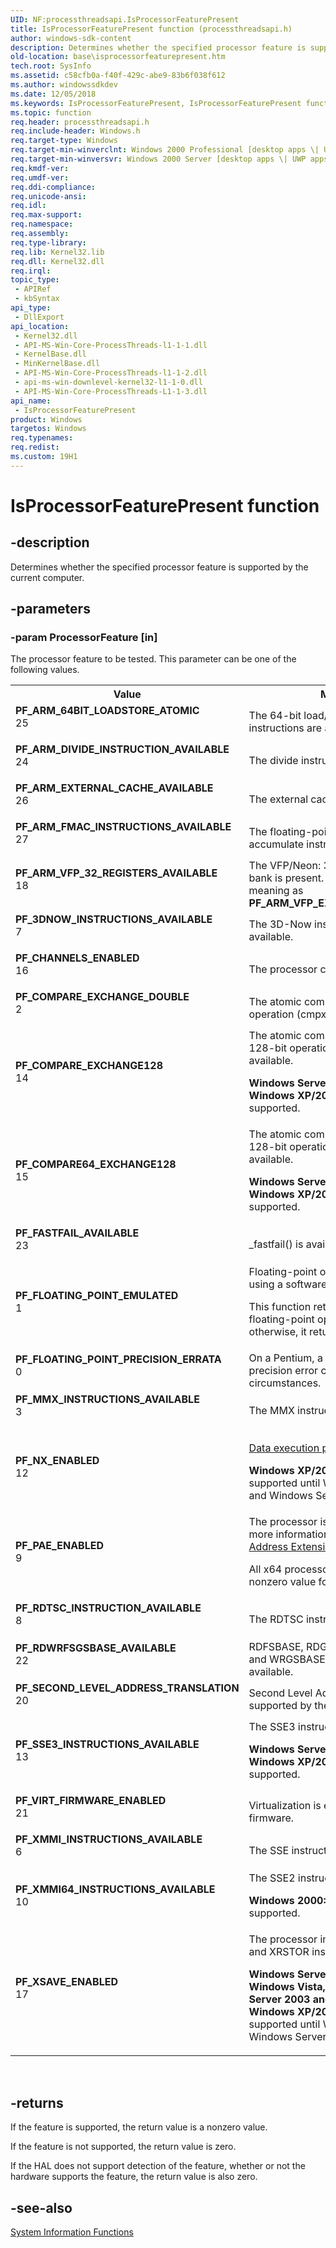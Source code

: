 ```yaml
---
UID: NF:processthreadsapi.IsProcessorFeaturePresent
title: IsProcessorFeaturePresent function (processthreadsapi.h)
author: windows-sdk-content
description: Determines whether the specified processor feature is supported by the current computer.
old-location: base\isprocessorfeaturepresent.htm
tech.root: SysInfo
ms.assetid: c58cfb0a-f40f-429c-abe9-83b6f038f612
ms.author: windowssdkdev
ms.date: 12/05/2018
ms.keywords: IsProcessorFeaturePresent, IsProcessorFeaturePresent function, PF_3DNOW_INSTRUCTIONS_AVAILABLE, PF_ARM_64BIT_LOADSTORE_ATOMIC, PF_ARM_DIVIDE_INSTRUCTION_AVAILABLE, PF_ARM_EXTERNAL_CACHE_AVAILABLE, PF_ARM_FMAC_INSTRUCTIONS_AVAILABLE, PF_ARM_VFP_32_REGISTERS_AVAILABLE, PF_CHANNELS_ENABLED, PF_COMPARE64_EXCHANGE128, PF_COMPARE_EXCHANGE128, PF_COMPARE_EXCHANGE_DOUBLE, PF_FASTFAIL_AVAILABLE, PF_FLOATING_POINT_EMULATED, PF_FLOATING_POINT_PRECISION_ERRATA, PF_MMX_INSTRUCTIONS_AVAILABLE, PF_NX_ENABLED, PF_PAE_ENABLED, PF_RDTSC_INSTRUCTION_AVAILABLE, PF_RDWRFSGSBASE_AVAILABLE, PF_SECOND_LEVEL_ADDRESS_TRANSLATION, PF_SSE3_INSTRUCTIONS_AVAILABLE, PF_VIRT_FIRMWARE_ENABLED, PF_XMMI64_INSTRUCTIONS_AVAILABLE, PF_XMMI_INSTRUCTIONS_AVAILABLE, PF_XSAVE_ENABLED, _win32_isprocessorfeaturepresent, base.isprocessorfeaturepresent, processthreadsapi/IsProcessorFeaturePresent
ms.topic: function
req.header: processthreadsapi.h
req.include-header: Windows.h
req.target-type: Windows
req.target-min-winverclnt: Windows 2000 Professional [desktop apps \| UWP apps]
req.target-min-winversvr: Windows 2000 Server [desktop apps \| UWP apps]
req.kmdf-ver: 
req.umdf-ver: 
req.ddi-compliance: 
req.unicode-ansi: 
req.idl: 
req.max-support: 
req.namespace: 
req.assembly: 
req.type-library: 
req.lib: Kernel32.lib
req.dll: Kernel32.dll
req.irql: 
topic_type:
 - APIRef
 - kbSyntax
api_type:
 - DllExport
api_location:
 - Kernel32.dll
 - API-MS-Win-Core-ProcessThreads-l1-1-1.dll
 - KernelBase.dll
 - MinKernelBase.dll
 - API-MS-Win-Core-ProcessThreads-l1-1-2.dll
 - api-ms-win-downlevel-kernel32-l1-1-0.dll
 - API-MS-Win-Core-ProcessThreads-L1-1-3.dll
api_name:
 - IsProcessorFeaturePresent
product: Windows
targetos: Windows
req.typenames: 
req.redist: 
ms.custom: 19H1
---
```


# IsProcessorFeaturePresent function


## -description


Determines whether the specified processor feature is supported by the current computer.


## -parameters




### -param ProcessorFeature [in]

The processor feature to be tested. This parameter can be one of the following values. 



<table>
<tr>
<th>Value</th>
<th>Meaning</th>
</tr>
<tr>
<td width="40%"><a id="PF_ARM_64BIT_LOADSTORE_ATOMIC"></a><a id="pf_arm_64bit_loadstore_atomic"></a><dl>
<dt><b>PF_ARM_64BIT_LOADSTORE_ATOMIC</b></dt>
<dt>25</dt>
</dl>
</td>
<td width="60%">
The 64-bit load/store atomic instructions are available.

</td>
</tr>
<tr>
<td width="40%"><a id="PF_ARM_DIVIDE_INSTRUCTION_AVAILABLE"></a><a id="pf_arm_divide_instruction_available"></a><dl>
<dt><b>PF_ARM_DIVIDE_INSTRUCTION_AVAILABLE</b></dt>
<dt>24</dt>
</dl>
</td>
<td width="60%">
The divide instructions are available.

</td>
</tr>
<tr>
<td width="40%"><a id="PF_ARM_EXTERNAL_CACHE_AVAILABLE"></a><a id="pf_arm_external_cache_available"></a><dl>
<dt><b>PF_ARM_EXTERNAL_CACHE_AVAILABLE</b></dt>
<dt>26</dt>
</dl>
</td>
<td width="60%">
The external cache is available.

</td>
</tr>
<tr>
<td width="40%"><a id="PF_ARM_FMAC_INSTRUCTIONS_AVAILABLE"></a><a id="pf_arm_fmac_instructions_available"></a><dl>
<dt><b>PF_ARM_FMAC_INSTRUCTIONS_AVAILABLE</b></dt>
<dt>27</dt>
</dl>
</td>
<td width="60%">
The floating-point multiply-accumulate instruction is available.

</td>
</tr>
<tr>
<td width="40%"><a id="PF_ARM_VFP_32_REGISTERS_AVAILABLE"></a><a id="pf_arm_vfp_32_registers_available"></a><dl>
<dt><b>PF_ARM_VFP_32_REGISTERS_AVAILABLE</b></dt>
<dt>18</dt>
</dl>
</td>
<td width="60%">
The VFP/Neon: 32 x 64bit register bank is present. This flag has the same meaning as <b>PF_ARM_VFP_EXTENDED_REGISTERS</b>.

</td>
</tr>
<tr>
<td width="40%"><a id="PF_3DNOW_INSTRUCTIONS_AVAILABLE"></a><a id="pf_3dnow_instructions_available"></a><dl>
<dt><b>PF_3DNOW_INSTRUCTIONS_AVAILABLE</b></dt>
<dt>7</dt>
</dl>
</td>
<td width="60%">
The 3D-Now instruction set is available.

</td>
</tr>
<tr>
<td width="40%"><a id="PF_CHANNELS_ENABLED"></a><a id="pf_channels_enabled"></a><dl>
<dt><b>PF_CHANNELS_ENABLED</b></dt>
<dt>16</dt>
</dl>
</td>
<td width="60%">
The processor channels are enabled.

</td>
</tr>
<tr>
<td width="40%"><a id="PF_COMPARE_EXCHANGE_DOUBLE"></a><a id="pf_compare_exchange_double"></a><dl>
<dt><b>PF_COMPARE_EXCHANGE_DOUBLE</b></dt>
<dt>2</dt>
</dl>
</td>
<td width="60%">
The atomic compare and exchange operation (cmpxchg) is available.

</td>
</tr>
<tr>
<td width="40%"><a id="PF_COMPARE_EXCHANGE128"></a><a id="pf_compare_exchange128"></a><dl>
<dt><b>PF_COMPARE_EXCHANGE128</b></dt>
<dt>14</dt>
</dl>
</td>
<td width="60%">
The  atomic compare and exchange 128-bit operation (cmpxchg16b) is available.

<b>Windows Server 2003 and Windows XP/2000:  </b>This feature is not supported.

</td>
</tr>
<tr>
<td width="40%"><a id="PF_COMPARE64_EXCHANGE128"></a><a id="pf_compare64_exchange128"></a><dl>
<dt><b>PF_COMPARE64_EXCHANGE128</b></dt>
<dt>15</dt>
</dl>
</td>
<td width="60%">
The atomic compare 64 and exchange 128-bit operation (cmp8xchg16) is available.

<b>Windows Server 2003 and Windows XP/2000:  </b>This feature is not supported.

</td>
</tr>
<tr>
<td width="40%"><a id="PF_FASTFAIL_AVAILABLE"></a><a id="pf_fastfail_available"></a><dl>
<dt><b>PF_FASTFAIL_AVAILABLE</b></dt>
<dt>23</dt>
</dl>
</td>
<td width="60%">
_fastfail() is available.
 

</td>
</tr>
<tr>
<td width="40%"><a id="PF_FLOATING_POINT_EMULATED"></a><a id="pf_floating_point_emulated"></a><dl>
<dt><b>PF_FLOATING_POINT_EMULATED</b></dt>
<dt>1</dt>
</dl>
</td>
<td width="60%">
Floating-point operations are emulated using a software emulator.

This function returns a nonzero value if floating-point operations are emulated; otherwise, it returns zero.

</td>
</tr>
<tr>
<td width="40%"><a id="PF_FLOATING_POINT_PRECISION_ERRATA"></a><a id="pf_floating_point_precision_errata"></a><dl>
<dt><b>PF_FLOATING_POINT_PRECISION_ERRATA</b></dt>
<dt>0</dt>
</dl>
</td>
<td width="60%">
On a Pentium, a floating-point precision error can occur in rare circumstances.

</td>
</tr>
<tr>
<td width="40%"><a id="PF_MMX_INSTRUCTIONS_AVAILABLE"></a><a id="pf_mmx_instructions_available"></a><dl>
<dt><b>PF_MMX_INSTRUCTIONS_AVAILABLE</b></dt>
<dt>3</dt>
</dl>
</td>
<td width="60%">
The MMX instruction set is available.

</td>
</tr>
<tr>
<td width="40%"><a id="PF_NX_ENABLED"></a><a id="pf_nx_enabled"></a><dl>
<dt><b>PF_NX_ENABLED</b></dt>
<dt>12</dt>
</dl>
</td>
<td width="60%">

<a href="https://msdn.microsoft.com/75cd83a5-4b77-4ca9-b595-e32d0dd609d0">Data execution prevention</a> is enabled.

<b>Windows XP/2000:  </b>This feature is not supported until Windows XP with SP2 and Windows Server 2003 with SP1.

</td>
</tr>
<tr>
<td width="40%"><a id="PF_PAE_ENABLED"></a><a id="pf_pae_enabled"></a><dl>
<dt><b>PF_PAE_ENABLED</b></dt>
<dt>9</dt>
</dl>
</td>
<td width="60%">
The processor is PAE-enabled. For more information, see 
<a href="https://msdn.microsoft.com/1aec2414-cc93-4a86-955d-2433360c9125">Physical Address Extension</a>.

All x64 processors always return a nonzero value for this feature.

</td>
</tr>
<tr>
<td width="40%"><a id="PF_RDTSC_INSTRUCTION_AVAILABLE"></a><a id="pf_rdtsc_instruction_available"></a><dl>
<dt><b>PF_RDTSC_INSTRUCTION_AVAILABLE</b></dt>
<dt>8</dt>
</dl>
</td>
<td width="60%">
The RDTSC instruction is available.

</td>
</tr>
<tr>
<td width="40%"><a id="PF_RDWRFSGSBASE_AVAILABLE"></a><a id="pf_rdwrfsgsbase_available"></a><dl>
<dt><b>PF_RDWRFSGSBASE_AVAILABLE</b></dt>
<dt>22</dt>
</dl>
</td>
<td width="60%">
RDFSBASE, RDGSBASE, WRFSBASE, and WRGSBASE instructions are available.

</td>
</tr>
<tr>
<td width="40%"><a id="PF_SECOND_LEVEL_ADDRESS_TRANSLATION"></a><a id="pf_second_level_address_translation"></a><dl>
<dt><b>PF_SECOND_LEVEL_ADDRESS_TRANSLATION</b></dt>
<dt>20</dt>
</dl>
</td>
<td width="60%">
Second Level Address Translation is supported by the hardware.

</td>
</tr>
<tr>
<td width="40%"><a id="PF_SSE3_INSTRUCTIONS_AVAILABLE"></a><a id="pf_sse3_instructions_available"></a><dl>
<dt><b>PF_SSE3_INSTRUCTIONS_AVAILABLE</b></dt>
<dt>13</dt>
</dl>
</td>
<td width="60%">
The SSE3 instruction set is available.

<b>Windows Server 2003 and Windows XP/2000:  </b>This feature is not supported.

</td>
</tr>
<tr>
<td width="40%"><a id="PF_VIRT_FIRMWARE_ENABLED"></a><a id="pf_virt_firmware_enabled"></a><dl>
<dt><b>PF_VIRT_FIRMWARE_ENABLED</b></dt>
<dt>21</dt>
</dl>
</td>
<td width="60%">
Virtualization is enabled in the firmware. 

</td>
</tr>
<tr>
<td width="40%"><a id="PF_XMMI_INSTRUCTIONS_AVAILABLE"></a><a id="pf_xmmi_instructions_available"></a><dl>
<dt><b>PF_XMMI_INSTRUCTIONS_AVAILABLE</b></dt>
<dt>6</dt>
</dl>
</td>
<td width="60%">
The SSE instruction set is available.

</td>
</tr>
<tr>
<td width="40%"><a id="PF_XMMI64_INSTRUCTIONS_AVAILABLE"></a><a id="pf_xmmi64_instructions_available"></a><dl>
<dt><b>PF_XMMI64_INSTRUCTIONS_AVAILABLE</b></dt>
<dt>10</dt>
</dl>
</td>
<td width="60%">
The SSE2 instruction set is available.

<b>Windows 2000:  </b>This feature is not supported.

</td>
</tr>
<tr>
<td width="40%"><a id="PF_XSAVE_ENABLED"></a><a id="pf_xsave_enabled"></a><dl>
<dt><b>PF_XSAVE_ENABLED</b></dt>
<dt>17</dt>
</dl>
</td>
<td width="60%">
The processor implements the XSAVE and XRSTOR instructions.

<b>Windows Server 2008, Windows Vista, Windows Server 2003 and Windows XP/2000:  </b>This feature is not supported until Windows 7 and Windows Server 2008 R2.

</td>
</tr>
</table>
 


## -returns



If the feature is supported, the return value is a nonzero value.

If the feature is not supported, the return value is zero.

If the HAL does not support detection of the feature, whether or not the hardware supports the feature, the return value is also zero. 




## -see-also




<a href="https://msdn.microsoft.com/aa7deebf-7dce-4147-8a15-1d7411aea0fa">System Information Functions</a>
 

 

